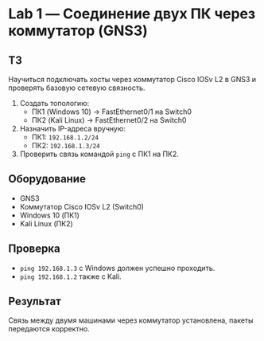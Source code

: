 # Lab 1 — Соединение двух ПК через коммутатор (GNS3)

## ТЗ 
Научиться подключать хосты через коммутатор Cisco IOSv L2 в GNS3 и проверять базовую сетевую связность.

1. Создать топологию:  
   - ПК1 (Windows 10) → FastEthernet0/1 на Switch0  
   - ПК2 (Kali Linux) → FastEthernet0/2 на Switch0  
2. Назначить IP-адреса вручную:  
   - ПК1: `192.168.1.2/24`  
   - ПК2: `192.168.1.3/24`  
3. Проверить связь командой `ping` с ПК1 на ПК2.  

## Оборудование  
- GNS3  
- Коммутатор Cisco IOSv L2 (Switch0)  
- Windows 10 (ПК1)  
- Kali Linux (ПК2)  

## Проверка  
- `ping 192.168.1.3` с Windows должен успешно проходить.
- `ping 192.168.1.2` также с Kali.

## Результат  
Связь между двумя машинами через коммутатор установлена, пакеты передаются корректно.

